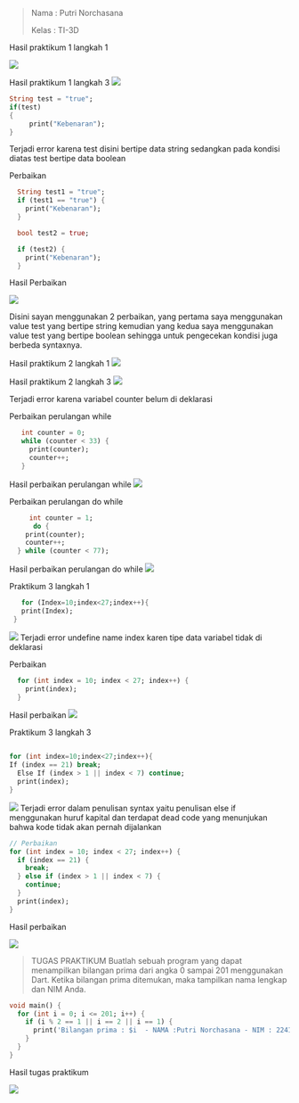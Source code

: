 > Nama : Putri Norchasana
>
> Kelas : TI-3D

Hasil praktikum 1 langkah 1

![](img\praktikum1langkah1.png)

Hasil praktikum 1 langkah 3
![](img\praktikum1langkah3.png)

```DART
String test = "true";
if(test)
{
     print("Kebenaran");
}
```

Terjadi error karena test disini bertipe data string sedangkan pada kondisi diatas test bertipe data boolean

Perbaikan

```DART
  String test1 = "true";
  if (test1 == "true") {
    print("Kebenaran");
  }

  bool test2 = true;

  if (test2) {
    print("Kebenaran");
  }
```

Hasil Perbaikan

![](img\perbaikanPraktikum1.png)

Disini sayan menggunakan 2 perbaikan, yang pertama saya menggunakan value test yang bertipe string kemudian yang kedua saya menggunakan value test yang bertipe boolean sehingga untuk pengecekan kondisi juga berbeda syntaxnya.

Hasil praktikum 2 langkah 1
![](img\praktikum2langkah1.png)

Hasil praktikum 2 langkah 3
![](img\praktikum2langkah3.png)

Terjadi error karena variabel counter belum di deklarasi

Perbaikan perulangan while

```DART
   int counter = 0;
   while (counter < 33) {
     print(counter);
     counter++;
   }
```

Hasil perbaikan perulangan while
![](img\perbaikanPraktikum2.1.png)

Perbaikan perulangan do while

```DART
     int counter = 1;
      do {
    print(counter);
    counter++;
  } while (counter < 77);
```

Hasil perbaikan perulangan do while
![](img\perbaikanPraktikum2.2.png)

Praktikum 3 langkah 1

```DART
   for (Index=10;index<27;index++){
   print(Index);
 }
```

![](img\praktikum3langkah1.png)
Terjadi error undefine name index karen tipe data variabel tidak di deklarasi

Perbaikan

```DART
  for (int index = 10; index < 27; index++) {
    print(index);
  }
```

Hasil perbaikan
![](img\perbaikanPraktikum3.png)

Praktikum 3 langkah 3

```DART

for (int index=10;index<27;index++){
If (index == 21) break;
  Else If (index > 1 || index < 7) continue;
  print(index);
}
```

![](img\praktikum3langkah3.png)
Terjadi error dalam penulisan syntax yaitu penulisan else if menggunakan huruf kapital dan terdapat dead code yang menunjukan bahwa kode tidak akan pernah dijalankan

```DART
// Perbaikan
for (int index = 10; index < 27; index++) {
  if (index == 21) {
    break;
  } else if (index > 1 || index < 7) {
    continue;
  }
  print(index);
}
```

Hasil perbaikan

![](img\perbaikanPraktikum3.png)

> TUGAS PRAKTIKUM
> Buatlah sebuah program yang dapat menampilkan bilangan prima dari angka 0 sampai 201 menggunakan Dart. Ketika bilangan prima ditemukan, maka tampilkan nama lengkap dan NIM Anda.

```DART
void main() {
  for (int i = 0; i <= 201; i++) {
    if (i % 2 == 1 || i == 2 || i == 1) {
      print('Bilangan prima : $i  - NAMA :Putri Norchasana - NIM : 2241720036');
    }
  }
}
```

Hasil tugas praktikum

![](img\tugasPraktikum.png)
